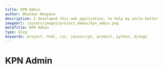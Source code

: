 ```yaml
---
title: KPN Admin
author: Bhaskar Neupane
description: I developed this web application, to help my uncle better manage his office status, provide better visualization of what is happening, automate daily tasks and many more.
imageUrl: /assets/images/project_demos/kpn_admin.png
metaTitle: KPN Admin
type: blog
keywords: project, html, css, javascript, product, python, django
---
```

# KPN Admin